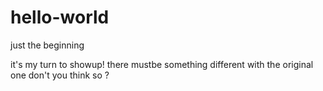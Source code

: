 # hello-world
just the beginning

it's my turn to showup!
there mustbe something different with the original one
don't you think so ?

